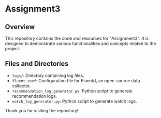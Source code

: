 # Assignment3

## Overview
This repository contains the code and resources for "Assignment3". It is designed to demonstrate various functionalities and concepts related to the project.

## Files and Directories
- `logs/`: Directory containing log files.
- `fluent.conf`: Configuration file for Fluentd, an open-source data collector.
- `recommendation_log_generator.py`: Python script to generate recommendation logs.
- `watch_log_generator.py`: Python script to generate watch logs.

Thank you for visiting the repository!
